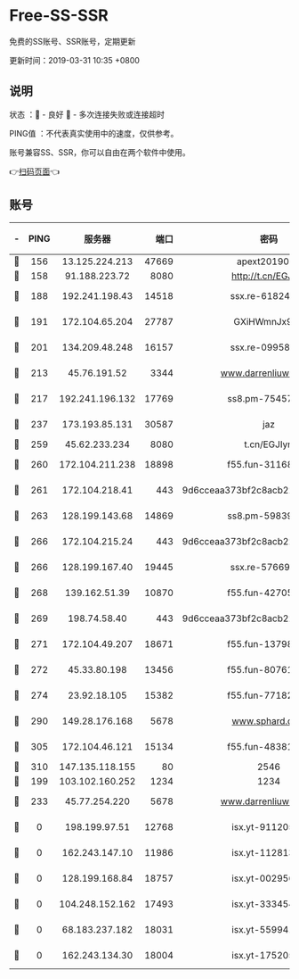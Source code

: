 # Free-SS-SSR

免费的SS账号、SSR账号，定期更新

更新时间：2019-03-31 10:35 +0800

## 说明

状态     ：🙂 - 良好 🙁 - 多次连接失败或连接超时

PING值   ：不代表真实使用中的速度，仅供参考。

账号兼容SS、SSR，你可以自由在两个软件中使用。

👉[扫码页面](https://liesauer.github.io/Free-SS-SSR/)👈

## 账号

|-|PING|服务器|端口|密码|加密方式|区域|
|:----:|:----:|:-----:|-----:|:----:|:----:|:----:|
|🙂|156|13.125.224.213|47669|apext2019001|chacha20|KR|
|🙂|158|91.188.223.72|8080|http://t.cn/EGJIyrl|rc4-md5|RU|
|🙂|188|192.241.198.43|14518|ssx.re-61824417|aes-256-cfb|US|
|🙂|191|172.104.65.204|27787|GXiHWmnJx94S|aes-256-cfb|JP|
|🙂|201|134.209.48.248|16157|ssx.re-09958168|aes-256-cfb|US|
|🙂|213|45.76.191.52|3344|www.darrenliuwei.com|aes-256-cfb|JP|
|🙂|217|192.241.196.132|17769|ss8.pm-75457473|aes-256-cfb|US|
|🙂|237|173.193.85.131|30587|jaz|aes-256-cfb|US|
|🙂|259|45.62.233.234|8080|t.cn/EGJIyrl|rc4-md5|CA|
|🙂|260|172.104.211.238|18898|f55.fun-31168082|aes-256-cfb|US|
|🙂|261|172.104.218.41|443|9d6cceaa373bf2c8acb22e60b6a58be6|aes-256-cfb|US|
|🙂|263|128.199.143.68|14869|ss8.pm-59839550|aes-256-cfb|SG|
|🙂|266|172.104.215.24|443|9d6cceaa373bf2c8acb22e60b6a58be6|aes-256-cfb|US|
|🙂|266|128.199.167.40|19445|ssx.re-57669332|aes-256-cfb|SG|
|🙂|268|139.162.51.39|10870|f55.fun-42705355|aes-256-cfb|SG|
|🙂|269|198.74.58.40|443|9d6cceaa373bf2c8acb22e60b6a58be6|aes-256-cfb|US|
|🙂|271|172.104.49.207|18671|f55.fun-13798673|aes-256-cfb|SG|
|🙂|272|45.33.80.198|13456|f55.fun-80761096|aes-256-cfb|US|
|🙂|274|23.92.18.105|15382|f55.fun-77182272|aes-256-cfb|US|
|🙂|290|149.28.176.168|5678|www.sphard.com|aes-256-cfb|AU|
|🙂|305|172.104.46.121|15134|f55.fun-48381477|aes-256-cfb|SG|
|🙂|310|147.135.118.155|80|2546|chacha20|US|
|🙂|199|103.102.160.252|1234|1234|rc4-md5|JP|
|🙂|233|45.77.254.220|5678|www.darrenliuwei.com|aes-256-cfb|SG|
|🙁|0|198.199.97.51|12768|isx.yt-91120534|aes-256-cfb|US|
|🙁|0|162.243.147.10|11986|isx.yt-11281384|aes-256-cfb|US|
|🙁|0|128.199.168.84|18757|isx.yt-00295653|aes-256-cfb|SG|
|🙁|0|104.248.152.162|17493|isx.yt-33345420|aes-256-cfb|SG|
|🙁|0|68.183.237.182|18031|isx.yt-55994128|aes-256-cfb|SG|
|🙁|0|162.243.134.30|18004|isx.yt-17520529|aes-256-cfb|US|
